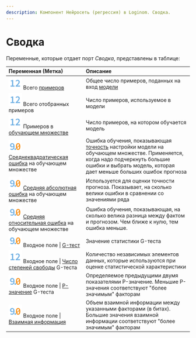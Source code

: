 ```yaml
---
description: Компонент Нейросеть (регрессия) в Loginom. Сводка.
---
```

# Сводка

Переменные, которые отдает порт *Сводка*, представлены в таблице:

| Переменная (Метка) | Описание |
|:-------|:-------|
| ![](./../../../images/icons/common/data-types/integer_default.svg) Всего [примеров](https://wiki.loginom.ru/articles/training-sample.html) | Общее число примеров, поданных на вход [модели](https://wiki.loginom.ru/articles/taught-model.html) |
| ![](./../../../images/icons/common/data-types/integer_default.svg) Всего отобранных примеров | Число примеров, используемое в модели |
| ![](./../../../images/icons/common/data-types/integer_default.svg) Примеров в [обучающем множестве](https://wiki.loginom.ru/articles/training-set.html) | Число примеров, на котором обучается модель |
| ![](./../../../images/icons/common/data-types/float_default.svg) [Среднеквадратическая ошибка](https://wiki.loginom.ru/articles/standard-estimation-error.html) на обучающем множестве | Ошибка обучения, показывающая [точность](https://wiki.loginom.ru/articles/precision.html) настройки модели на обучающем множестве. Применяется, когда надо подчеркнуть большие ошибки и выбрать модель, которая дает меньше больших ошибок прогноза  |
| ![](./../../../images/icons/common/data-types/float_default.svg) [Средняя абсолютная ошибка](https://wiki.loginom.ru/articles/mae.html) на обучающем множестве| Используется для оценки точности прогноза. Показывает, на сколько велики ошибки в сравнении со значениями ряда  |
| ![](./../../../images/icons/common/data-types/float_default.svg) [Средняя относительная ошибка](https://wiki.loginom.ru/articles/mrpe.html) на обучающем множестве | Ошибка обучения, показывающая, на сколько велика разница между фактом и прогнозом. Чем ближе к нулю, тем ошибка меньше.|
| ![](./../../../images/icons/common/data-types/float_default.svg) Входное поле &#124; [G-тест](https://ru.qwe.wiki/wiki/G-test) | Значение статистики G-теста |
| ![](./../../../images/icons/common/data-types/integer_default.svg) Входное поле &#124; [Число степеней свободы](https://wiki.loginom.ru/articles/degrees-of-freedom.html) G-теста | Количество независимых элементов данных, которые используются при оценке статистической характеристики |
| ![](./../../../images/icons/common/data-types/float_default.svg) Входное поле &#124; [P-значение](https://ru.wikipedia.org/wiki/P-%D0%B7%D0%BD%D0%B0%D1%87%D0%B5%D0%BD%D0%B8%D0%B5) G-теста |  Определяемое предыдущими двумя показателями P-значение. Меньшие P-значения соответствуют "более значимым" факторам |                          
| ![](./../../../images/icons/common/data-types/float_default.svg) Входное поле &#124; [Взаимная информация](https://ru.wikipedia.org/wiki/%D0%92%D0%B7%D0%B0%D0%B8%D0%BC%D0%BD%D0%B0%D1%8F_%D0%B8%D0%BD%D1%84%D0%BE%D1%80%D0%BC%D0%B0%D1%86%D0%B8%D1%8F) | Объем взаимной информации между указанными факторами (в битах). Большие значения взаимной информации соответствуют "более значимым" факторам |
